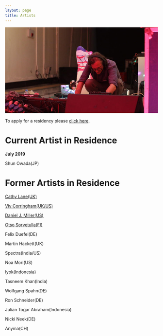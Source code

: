 ```yaml
---
layout: page
title: Artists
---
```


![Ron](/assets/img/ron.jpg)

To apply for a residency please [click here](/residency.html).

# Current Artist in Residence
__July 2019__

Shun Owada(JP)


# Former Artists in Residence

[Cathy Lane(UK)](/cathylane.html)

[Viv Corringham(UK/US)](/vivcorringham.html)

[Daniel J. Miller(US)](/danieljmiller.html)

[Otso Sorvetulla(FI)](/otsosorvetulla.html)

Felix Duefel(DE)

Martin Hackett(UK)

Spectra(India/US)

Noa Mori(US)

Iyok(Indonesia)

Tasneem Khan(India)

Wolfgang Spahn(DE)

Ron Schneider(DE)

Julian Togar Abraham(Indonesia)

Nicki Neek(DE)

Anyma(CH)

